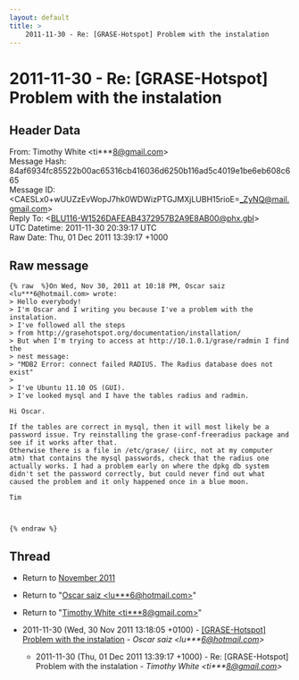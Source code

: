 ```yaml
---
layout: default
title: >
    2011-11-30 - Re: [GRASE-Hotspot] Problem with the instalation
---
```


# 2011-11-30 - Re: [GRASE-Hotspot] Problem with the instalation

## Header Data

From: Timothy White \<ti***8@gmail.com\><br>
Message Hash: 84af6934fc85522b00ac65316cb416036d6250b116ad5c4019e1be6eb608c665<br>
Message ID: \<CAESLx0+wUUZzEvWopJ7hk0WDWizPTGJMXjLUBH15rioE=_ZyNQ@mail.gmail.com\><br>
Reply To: \<BLU116-W1526DAFEAB4372957B2A9E8AB00@phx.gbl\><br>
UTC Datetime: 2011-11-30 20:39:17 UTC<br>
Raw Date: Thu, 01 Dec 2011 13:39:17 +1000<br>

## Raw message

```
{% raw  %}On Wed, Nov 30, 2011 at 10:18 PM, Oscar saiz <lu***6@hotmail.com> wrote:
> Hello everybody!
> I'm Oscar and I writing you because I've a problem with the instalation.
> I've followed all the steps
> from http://grasehotspot.org/documentation/installation/
> But when I'm trying to access at http://10.1.0.1/grase/radmin I find the
> nest message:
> "MDB2 Error: connect failed RADIUS. The Radius database does not exist"
>
> I've Ubuntu 11.10 OS (GUI).
> I've looked mysql and I have the tables radius and radmin.

Hi Oscar.

If the tables are correct in mysql, then it will most likely be a
password issue. Try reinstalling the grase-conf-freeradius package and
see if it works after that.
Otherwise there is a file in /etc/grase/ (iirc, not at my computer
atm) that contains the mysql passwords, check that the radius one
actually works. I had a problem early on where the dpkg db system
didn't set the password correctly, but could never find out what
caused the problem and it only happened once in a blue moon.

Tim



{% endraw %}
```

## Thread

+ Return to [November 2011](/archive/2011/11)

+ Return to "[Oscar saiz <lu***6<span>@</span>hotmail.com>](/authors/lu___6_at_hotmail_com)"
+ Return to "[Timothy White <ti***8<span>@</span>gmail.com>](/authors/ti___8_at_gmail_com)"

+ 2011-11-30 (Wed, 30 Nov 2011 13:18:05 +0100) - [[GRASE-Hotspot] Problem with the instalation](/archive/2011/11/2604270372909490d30490322c6442932120092a039e1a05c15c44c58c9215df) - _Oscar saiz \<lu***6@hotmail.com\>_
  + 2011-11-30 (Thu, 01 Dec 2011 13:39:17 +1000) - Re: [GRASE-Hotspot] Problem with the instalation - _Timothy White \<ti***8@gmail.com\>_

